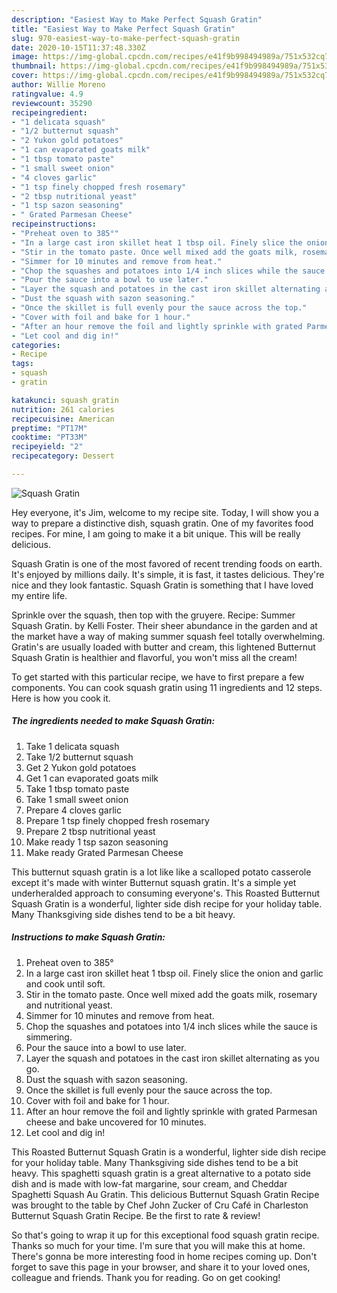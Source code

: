 ```yaml
---
description: "Easiest Way to Make Perfect Squash Gratin"
title: "Easiest Way to Make Perfect Squash Gratin"
slug: 970-easiest-way-to-make-perfect-squash-gratin
date: 2020-10-15T11:37:48.330Z
image: https://img-global.cpcdn.com/recipes/e41f9b998494989a/751x532cq70/squash-gratin-recipe-main-photo.jpg
thumbnail: https://img-global.cpcdn.com/recipes/e41f9b998494989a/751x532cq70/squash-gratin-recipe-main-photo.jpg
cover: https://img-global.cpcdn.com/recipes/e41f9b998494989a/751x532cq70/squash-gratin-recipe-main-photo.jpg
author: Willie Moreno
ratingvalue: 4.9
reviewcount: 35290
recipeingredient:
- "1 delicata squash"
- "1/2 butternut squash"
- "2 Yukon gold potatoes"
- "1 can evaporated goats milk"
- "1 tbsp tomato paste"
- "1 small sweet onion"
- "4 cloves garlic"
- "1 tsp finely chopped fresh rosemary"
- "2 tbsp nutritional yeast"
- "1 tsp sazon seasoning"
- " Grated Parmesan Cheese"
recipeinstructions:
- "Preheat oven to 385°"
- "In a large cast iron skillet heat 1 tbsp oil. Finely slice the onion and garlic and cook until soft."
- "Stir in the tomato paste. Once well mixed add the goats milk, rosemary and nutritional yeast."
- "Simmer for 10 minutes and remove from heat."
- "Chop the squashes and potatoes into 1/4 inch slices while the sauce is simmering."
- "Pour the sauce into a bowl to use later."
- "Layer the squash and potatoes in the cast iron skillet alternating as you go."
- "Dust the squash with sazon seasoning."
- "Once the skillet is full evenly pour the sauce across the top."
- "Cover with foil and bake for 1 hour."
- "After an hour remove the foil and lightly sprinkle with grated Parmesan cheese and bake uncovered for 10 minutes."
- "Let cool and dig in!"
categories:
- Recipe
tags:
- squash
- gratin

katakunci: squash gratin 
nutrition: 261 calories
recipecuisine: American
preptime: "PT17M"
cooktime: "PT33M"
recipeyield: "2"
recipecategory: Dessert

---
```



![Squash Gratin](https://img-global.cpcdn.com/recipes/e41f9b998494989a/751x532cq70/squash-gratin-recipe-main-photo.jpg)

Hey everyone, it's Jim, welcome to my recipe site. Today, I will show you a way to prepare a distinctive dish, squash gratin. One of my favorites food recipes. For mine, I am going to make it a bit unique. This will be really delicious.

Squash Gratin is one of the most favored of recent trending foods on earth. It's enjoyed by millions daily. It's simple, it is fast, it tastes delicious. They're nice and they look fantastic. Squash Gratin is something that I have loved my entire life.

Sprinkle over the squash, then top with the gruyere. Recipe: Summer Squash Gratin. by Kelli Foster. Their sheer abundance in the garden and at the market have a way of making summer squash feel totally overwhelming. Gratin&#39;s are usually loaded with butter and cream, this lightened Butternut Squash Gratin is healthier and flavorful, you won&#39;t miss all the cream!


To get started with this particular recipe, we have to first prepare a few components. You can cook squash gratin using 11 ingredients and 12 steps. Here is how you cook it.

<!--inarticleads1-->

##### The ingredients needed to make Squash Gratin:

1. Take 1 delicata squash
1. Take 1/2 butternut squash
1. Get 2 Yukon gold potatoes
1. Get 1 can evaporated goats milk
1. Take 1 tbsp tomato paste
1. Take 1 small sweet onion
1. Prepare 4 cloves garlic
1. Prepare 1 tsp finely chopped fresh rosemary
1. Prepare 2 tbsp nutritional yeast
1. Make ready 1 tsp sazon seasoning
1. Make ready  Grated Parmesan Cheese


This butternut squash gratin is a lot like like a scalloped potato casserole except it&#39;s made with winter Butternut squash gratin. It&#39;s a simple yet underheralded approach to consuming everyone&#39;s. This Roasted Butternut Squash Gratin is a wonderful, lighter side dish recipe for your holiday table. Many Thanksgiving side dishes tend to be a bit heavy. 

<!--inarticleads2-->

##### Instructions to make Squash Gratin:

1. Preheat oven to 385°
1. In a large cast iron skillet heat 1 tbsp oil. Finely slice the onion and garlic and cook until soft.
1. Stir in the tomato paste. Once well mixed add the goats milk, rosemary and nutritional yeast.
1. Simmer for 10 minutes and remove from heat.
1. Chop the squashes and potatoes into 1/4 inch slices while the sauce is simmering.
1. Pour the sauce into a bowl to use later.
1. Layer the squash and potatoes in the cast iron skillet alternating as you go.
1. Dust the squash with sazon seasoning.
1. Once the skillet is full evenly pour the sauce across the top.
1. Cover with foil and bake for 1 hour.
1. After an hour remove the foil and lightly sprinkle with grated Parmesan cheese and bake uncovered for 10 minutes.
1. Let cool and dig in!


This Roasted Butternut Squash Gratin is a wonderful, lighter side dish recipe for your holiday table. Many Thanksgiving side dishes tend to be a bit heavy. This spaghetti squash gratin is a great alternative to a potato side dish and is made with low-fat margarine, sour cream, and Cheddar Spaghetti Squash Au Gratin. This delicious Butternut Squash Gratin Recipe was brought to the table by Chef John Zucker of Cru Café in Charleston Butternut Squash Gratin Recipe. Be the first to rate &amp; review! 

So that's going to wrap it up for this exceptional food squash gratin recipe. Thanks so much for your time. I'm sure that you will make this at home. There's gonna be more interesting food in home recipes coming up. Don't forget to save this page in your browser, and share it to your loved ones, colleague and friends. Thank you for reading. Go on get cooking!
